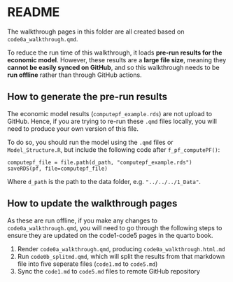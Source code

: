 # README

The walkthrough pages in this folder are all created based on `code0a_walkthrough.qmd`.

To reduce the run time of this walkthrough, it loads **pre-run results for the economic model**. However, these results are a **large file size**, meaning they **cannot be easily synced on GitHub**, and so this walkthrough needs to be **run offline** rather than through GitHub actions.

## How to generate the pre-run results

The economic model results (`computepf_example.rds`) are not upload to GitHub. Hence, if you are trying to re-run these `.qmd` files locally, you will need to produce your own version of this file.

To do so, you should run the model using the `.qmd` files or `Model_Structure.R`, but include the following code after `f_pf_computePF()`:

```
computepf_file = file.path(d_path, "computepf_example.rds")
saveRDS(pf, file=computepf_file)
```

Where `d_path` is the path to the data folder, e.g. `"../../../1_Data"`.

## How to update the walkthrough pages

As these are run offline, if you make any changes to `code0a_walkthrough.qmd`, you will need to go through the following steps to ensure they are updated on the code1-code5 pages in the quarto book.

1. Render `code0a_walkthrough.qmd`, producing `code0a_walkthrough.html.md`
2. Run `code0b_splitmd.qmd`, which will split the results from that markdown file into five seperate files (`code1.md` to `code5.md`)
3. Sync the `code1.md` to `code5.md` files to remote GitHub repository
